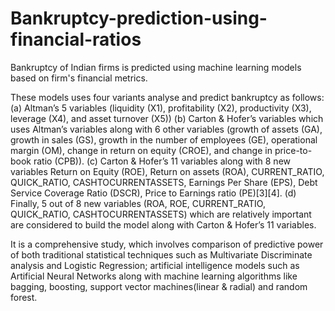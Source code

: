 # Bankruptcy-prediction-using-financial-ratios
Bankruptcy of Indian firms is predicted using machine learning models based on firm's financial metrics.

These models uses four variants analyse and predict bankruptcy as follows:
(a) Altman’s 5 variables (liquidity (X1), profitability (X2), productivity (X3), leverage (X4), and asset turnover (X5)) 
(b) Carton & Hofer’s variables which uses Altman’s variables along with 6 other variables (growth of assets (GA), growth in sales (GS), growth in the number of employees (GE), operational margin (OM), change in return on equity (CROE), and change in price-to-book ratio (CPB)). 
(c) Carton & Hofer’s 11 variables along with 8 new variables Return on Equity (ROE), Return on assets (ROA), CURRENT_RATIO, QUICK_RATIO, CASHTOCURRENTASSETS, Earnings Per Share (EPS), Debt Service Coverage Ratio (DSCR), Price to Earnings ratio (PE)[3][4].
(d) Finally, 5 out of 8 new variables (ROA, ROE,  CURRENT_RATIO, QUICK_RATIO, CASHTOCURRENTASSETS) which are relatively important are considered to build the model along with Carton & Hofer’s 11 variables.

It is a comprehensive study, which involves comparison of predictive power of both 
traditional statistical techniques such as Multivariate Discriminate analysis and Logistic Regression; 
artificial intelligence models such as Artificial Neural Networks 
along with machine learning algorithms like bagging, boosting, support vector machines(linear & radial) and random forest.
